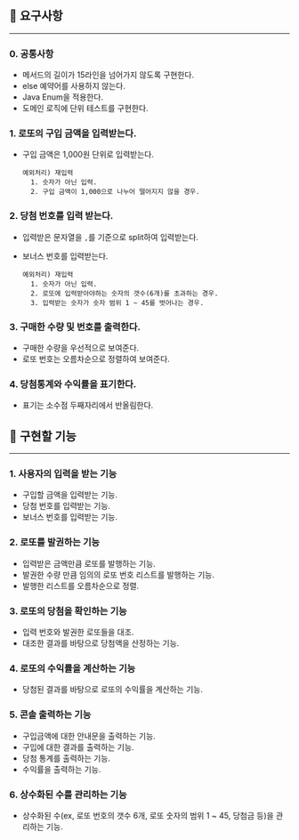 ## 🚀 요구사항
<hr>

### 0. 공통사항
- 메서드의 길이가 15라인을 넘어가지 않도록 구현한다.
- else 예약어를 사용하지 않는다.
- Java Enum을 적용한다.
- 도메인 로직에 단위 테스트를 구현한다.

### 1. 로또의 구입 금액을 입력받는다.
- 구입 금액은 1,000원 단위로 입력받는다. 
    
      예외처리) 재입력
        1. 숫자가 아닌 입력.
        2. 구입 금액이 1,000으로 나누어 떨어지지 않을 경우.

### 2. 당첨 번호를 입력 받는다.
- 입력받은 문자열을 `,`를 기준으로 split하여 입력받는다. 
- 보너스 번호를 입력받는다.

      예외처리) 재입력 
        1. 숫자가 아닌 입력.
        2. 로또에 입력받아야하는 숫자의 갯수(6개)를 초과하는 경우.
        3. 입력받는 숫자가 숫자 범위 1 ~ 45를 벗어나는 경우. 

### 3. 구매한 수량 및 번호를 출력한다.
- 구매한 수량을 우선적으로 보여준다.
- 로또 번호는 오름차순으로 정렬하여 보여준다.

### 4. 당첨통계와 수익률을 표기한다.
- 표기는 소수점 두째자리에서 반올림한다.


## 🎯 구현할 기능

<hr>

### 1. 사용자의 입력을 받는 기능
- 구입할 금액을 입력받는 기능.
- 당첨 번호를 입력받는 기능.
- 보너스 번호를 입력받는 기능.

### 2. 로또를 발권하는 기능
- 입력받은 금액만큼 로또를 발행하는 기능.
- 발권한 수량 만큼 임의의 로또 번호 리스트를 발행하는 기능.
- 발행한 리스트를 오름차순으로 정렬.

### 3. 로또의 당첨을 확인하는 기능
- 입력 번호와 발권한 로또들을 대조.
- 대조한 결과를 바탕으로 당첨액을 산정하는 기능.

### 4. 로또의 수익률을 계산하는 기능
- 당첨된 결과를 바탕으로 로또의 수익률을 계산하는 기능.

### 5. 콘솔 출력하는 기능
- 구입금액에 대한 안내문을 출력하는 기능.
- 구입에 대한 결과를 출력하는 기능.
- 당첨 통계를 출력하는 기능.
- 수익률을 출력하는 기능.

### 6. 상수화된 수를 관리하는 기능
- 상수화된 수(ex, 로또 번호의 갯수 6개, 로또 숫자의 범위 1 ~ 45, 당첨금 등)을 관리하는 기능.